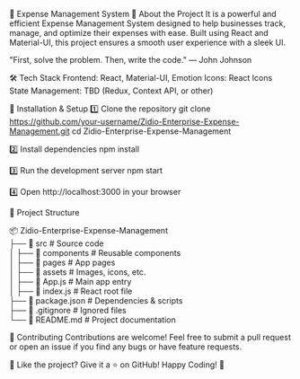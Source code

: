 🚀 Expense Management System
📌 About the Project
It is a powerful and efficient  Expense Management System designed to help businesses track, manage, and optimize their expenses with ease. Built using React and Material-UI, this project ensures a smooth user experience with a sleek UI.

"First, solve the problem. Then, write the code." — John Johnson

🛠 Tech Stack
Frontend: React, Material-UI, Emotion
Icons: React Icons
State Management: TBD (Redux, Context API, or other)

🚀 Installation & Setup
1️⃣ Clone the repository
git clone https://github.com/your-username/Zidio-Enterprise-Expense-Management.git
cd Zidio-Enterprise-Expense-Management

2️⃣ Install dependencies
npm install

3️⃣ Run the development server
npm start

4️⃣ Open http://localhost:3000 in your browser

📂 Project Structure

📦 Zidio-Enterprise-Expense-Management  
├── 📂 src                # Source code  
│   ├── 📂 components     # Reusable components  
│   ├── 📂 pages          # App pages  
│   ├── 📂 assets         # Images, icons, etc.  
│   ├── 📜 App.js         # Main app entry  
│   ├── 📜 index.js       # React root file  
├── 📜 package.json       # Dependencies & scripts  
├── 📜 .gitignore         # Ignored files  
└── 📜 README.md          # Project documentation  


🤝 Contributing
Contributions are welcome! Feel free to submit a pull request or open an issue if you find any bugs or have feature requests.

🌟 Like the project? Give it a ⭐ on GitHub! Happy Coding! 🚀
